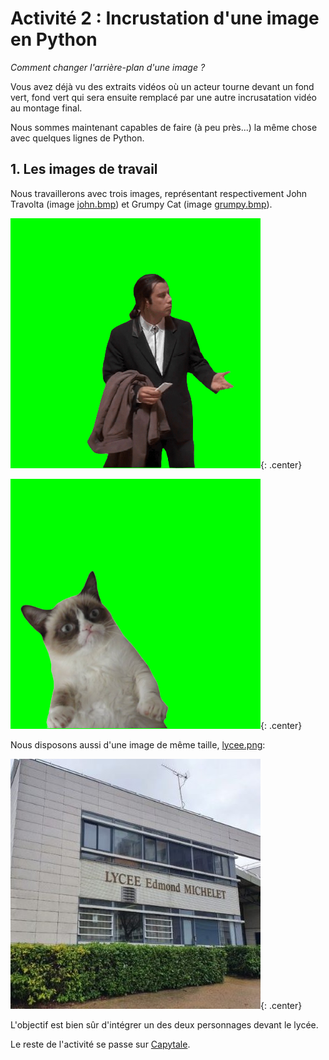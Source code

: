 # Activité 2 : Incrustation d'une image en Python

_Comment changer l'arrière-plan d'une image ?_


Vous avez déjà vu des extraits vidéos où un acteur tourne devant un fond vert, fond vert qui sera ensuite remplacé par une autre incrusatation vidéo au montage final. 

Nous sommes maintenant capables de faire (à peu près...) la même chose avec quelques lignes de Python.

## 1. Les images de travail

Nous travaillerons avec trois images, représentant respectivement John Travolta (image [john.bmp](data/john.bmp)) et Grumpy Cat (image [grumpy.bmp](data/grumpy.bmp)).

![](data/john.bmp){: .center}

![](data/grumpy.bmp){: .center}

Nous disposons aussi d'une image de même taille, [lycee.png](data/hall.png):

![](data/lycee.jpg){: .center}

L'objectif est bien sûr d'intégrer un des deux personnages devant le lycée.

Le reste de l'activité se passe sur [Capytale](https://capytale2.ac-paris.fr/web/c/5357-2180284).

<!--
## 2. Fusion des deux images

Nous savons :
- parcourir tous les pixels d'une image (avec une double boucle)
- récupérer la valeur d'un pixel (avec ```getpixel()``` )
- modifier la valeur d'un pixel (avec ```putpixel()``` )
- faire des tests avec ```if```...

Nous avons donc tous les outils nécessaires pour accueillir John Travolta ou Grumpy Cat au lycée : à vos claviers !

**Correction**

```python
from PIL import Image

img_john = Image.open("john.bmp")
img_hall = Image.open("hall.png")


for x in range(400):
    for y in range(400):
        pixel = img_john.getpixel((x,y))
        if pixel != (0, 255, 0):
            img_hall.putpixel((x,y), pixel)

img_hall.show()

```

![](data/sol.png)

-->
